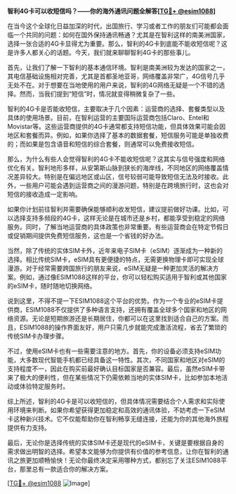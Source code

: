 **智利4G卡可以收短信吗？——你的海外通讯问题全解答[[TG💪+ @esim1088](https://t.me/s/esim1088)]**

在当今这个全球化日益加深的时代，出国旅行、学习或者工作的朋友们可能都会面临一个共同的问题：如何在国外保持通讯畅通？尤其是在智利这样的南美洲国家，选择一张合适的4G卡显得尤为重要。那么，智利的4G卡到底能不能收短信呢？这是许多人都关心的话题。今天，我们就来聊聊智利4G卡的那些事儿。

首先，让我们了解一下智利的基本通信环境。智利是南美洲较为发达的国家之一，其电信基础设施相对完善，尤其是首都圣地亚哥，网络覆盖非常广，4G信号几乎无处不在。对于想要在当地使用的用户来说，智利的4G网络无疑是一个不错的选择。然而，当我们提到“短信”时，情况就变得稍微复杂了一些。

智利的4G卡是否能收短信，主要取决于几个因素：运营商的选择、套餐类型以及具体的使用场景。目前，在智利运营的主要国际运营商包括Claro、Entel和Movistar等。这些运营商提供的4G卡通常都支持短信功能，但具体效果可能会因地区和套餐而异。例如，如果你选择了基本的数据套餐，短信服务可能是单独收费的；而如果是包含语音和短信的综合套餐，则通常可以免费接收短信。

那么，为什么有些人会觉得智利的4G卡不能收短信呢？这其实与信号强度和网络优化有关。智利地形多样，从安第斯山脉到狭长的海岸线，不同地区的网络覆盖情况差异较大。特别是在偏远地区或山区，信号较弱可能导致短信无法及时接收。此外，一些用户可能会遇到运营商之间的漫游问题，特别是在跨境旅行时，这也会对短信的接收造成一定影响。

如果你计划前往智利并需要确保能够顺利收发短信，建议提前做好功课。比如，可以选择支持多频段的4G卡，这样无论是在城市还是乡村，都能享受到稳定的网络服务。同时，了解当地运营商的具体政策也非常重要。有些运营商会在特定节假日或促销期间提供免费短信服务，这也是一个省钱的好办法。

当然，除了传统的实体SIM卡外，近年来电子SIM卡（eSIM）逐渐成为一种新的选择。相比传统SIM卡，eSIM具有更便捷的特点，无需更换物理卡即可实现全球漫游。对于经常需要跨国旅行的朋友来说，eSIM无疑是一种更加灵活的解决方案。例如，通过像ESIM1088这样的平台，你可以轻松购买适用于智利或其他国家的eSIM卡，随时随地切换网络。

说到这里，不得不提一下ESIM1088这个平台的优势。作为一个专业的eSIM卡提供商，ESIM1088不仅提供了多种语言支持，还拥有覆盖全球多个国家和地区的网络资源。无论是短期旅游还是长期居住，你都可以在这里找到适合自己的方案。而且，ESIM1088的操作界面友好，用户只需几步就能完成激活流程，省去了繁琐的传统SIM卡办理步骤。

不过，使用eSIM卡也有一些需要注意的地方。首先，你的设备必须支持eSIM功能，大多数现代智能手机都已经具备这一特性。其次，不同国家和地区对eSIM的支持程度不一，因此在购买前最好确认目标国家是否兼容。最后，虽然eSIM卡带来了极大的便利性，但在某些情况下仍需依赖当地的实体SIM卡，比如参加本地活动或体验特定服务时。

综上所述，智利的4G卡是可以收短信的，但具体情况需要结合个人需求和实际使用环境来判断。如果你希望获得更加稳定和高效的通讯体验，不妨考虑一下eSIM卡这种新兴技术。它不仅能帮助你在智利畅享无缝连接，还能为你的其他海外旅程提供有力支持。

最后，无论你是选择传统的实体SIM卡还是现代的eSIM卡，关键是要根据自身的需求做出明智的选择。希望本文能够为你提供有价值的参考信息，让你在智利的通讯之旅更加顺畅愉快！无论你最终决定采用哪种方式，都别忘了关注ESIM1088平台，那里总有一款适合你的解决方案。

[[TG💪+ @esim1088](https://t.me/s/esim1088) ![Image](https://i.postimg.cc/4NQfJmqS/Snipaste-2025-05-13-00-14-12.png)]